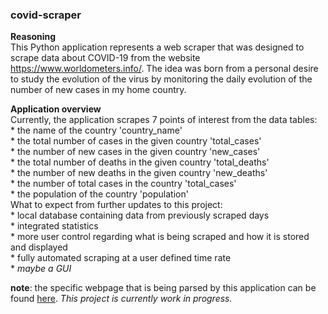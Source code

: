 ### covid-scraper

**Reasoning**\
This Python application represents a web scraper that was designed to scrape data about COVID-19 from the website https://www.worldometers.info/. The idea was born from a personal desire to study the evolution of the virus by monitoring the daily evolution of the number of new cases in my home country. 

**Application overview**\
Currently, the application scrapes 7 points of interest from the data tables:\
    * the name of the country 'country_name'\
    * the total number of cases in the given country 'total_cases'\
    * the number of new cases in the given country 'new_cases'\
    * the total number of deaths in the given country 'total_deaths'\
    * the number of new deaths in the given country 'new_deaths'\
    * the number of total cases in the country 'total_cases'\
    * the population of the country 'population'\
What to expect from further updates to this project:\
    * local database containing data from previously scraped days\
    * integrated statistics\
    * more user control regarding what is being scraped and how it is stored and displayed\
    * fully automated scraping at a user defined time rate\
    * *maybe a GUI*


**note**: the specific webpage that is being parsed by this application can be found [here](https://www.worldometers.info/coronavirus/). *This project is currently work in progress.* 


